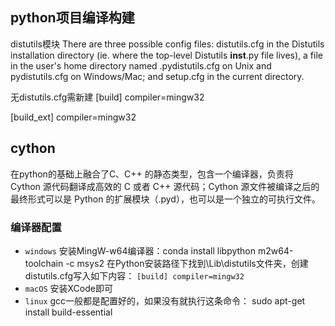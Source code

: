 ## python项目编译构建

distutils模块
There are three possible config files: distutils.cfg in the
Distutils installation directory (ie. where the top-level
Distutils __inst__.py file lives), a file in the user's home
directory named .pydistutils.cfg on Unix and pydistutils.cfg
on Windows/Mac; and setup.cfg in the current directory.

无distutils.cfg需新建
[build]
compiler=mingw32

[build_ext]
compiler=mingw32

## cython
在python的基础上融合了C、C++ 的静态类型，包含一个编译器，负责将 Cython 源代码翻译成高效的 C 或者 C++ 源代码；Cython 源文件被编译之后的最终形式可以是 Python 的扩展模块（.pyd），也可以是一个独立的可执行文件。

### 编译器配置
- `windows`
安装MingW-w64编译器：conda install libpython m2w64-toolchain -c msys2
在Python安装路径下找到\Lib\distutils文件夹，创建distutils.cfg写入如下内容：
`[build] compiler=mingw32`
- `macOS`
安装XCode即可
- `linux`
gcc一般都是配置好的，如果没有就执行这条命令： sudo apt-get install build-essential
